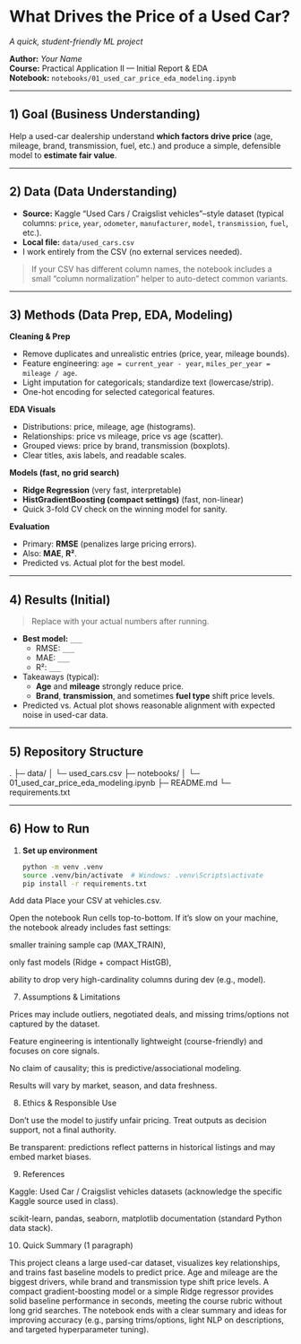 # What Drives the Price of a Used Car?
_A quick, student-friendly ML project_

**Author:** _Your Name_  
**Course:** Practical Application II — Initial Report & EDA  
**Notebook:** `notebooks/01_used_car_price_eda_modeling.ipynb`

---

## 1) Goal (Business Understanding)
Help a used-car dealership understand **which factors drive price** (age, mileage, brand, transmission, fuel, etc.) and produce a simple, defensible model to **estimate fair value**.

---

## 2) Data (Data Understanding)
- **Source:** Kaggle “Used Cars / Craigslist vehicles”–style dataset (typical columns: `price`, `year`, `odometer`, `manufacturer`, `model`, `transmission`, `fuel`, etc.).  
- **Local file:** `data/used_cars.csv`  
- I work entirely from the CSV (no external services needed).

> If your CSV has different column names, the notebook includes a small
> “column normalization” helper to auto-detect common variants.

---

## 3) Methods (Data Prep, EDA, Modeling)
**Cleaning & Prep**
- Remove duplicates and unrealistic entries (price, year, mileage bounds).
- Feature engineering: `age = current_year - year`, `miles_per_year = mileage / age`.
- Light imputation for categoricals; standardize text (lowercase/strip).
- One-hot encoding for selected categorical features.

**EDA Visuals**
- Distributions: price, mileage, age (histograms).  
- Relationships: price vs mileage, price vs age (scatter).  
- Grouped views: price by brand, transmission (boxplots).  
- Clear titles, axis labels, and readable scales.

**Models (fast, no grid search)**
- **Ridge Regression** (very fast, interpretable)  
- **HistGradientBoosting (compact settings)** (fast, non-linear)  
- Quick 3-fold CV check on the winning model for sanity.

**Evaluation**
- Primary: **RMSE** (penalizes large pricing errors).  
- Also: **MAE**, **R²**.  
- Predicted vs. Actual plot for the best model.

---

## 4) Results (Initial)
> Replace with your actual numbers after running.

- **Best model:** `___`  
  - RMSE: `___`  
  - MAE:  `___`  
  - R²:   `___`  
- Takeaways (typical):  
  - **Age** and **mileage** strongly reduce price.  
  - **Brand**, **transmission**, and sometimes **fuel type** shift price levels.  
- Predicted vs. Actual plot shows reasonable alignment with expected noise in used-car data.

---

## 5) Repository Structure
.
├─ data/
│ └─ used_cars.csv
├─ notebooks/
│ └─ 01_used_car_price_eda_modeling.ipynb
├─ README.md
└─ requirements.txt


---

## 6) How to Run
1. **Set up environment**
   ```bash
   python -m venv .venv
   source .venv/bin/activate  # Windows: .venv\Scripts\activate
   pip install -r requirements.txt
Add data
Place your CSV at vehicles.csv.

Open the notebook
Run cells top-to-bottom.
If it’s slow on your machine, the notebook already includes fast settings:

smaller training sample cap (MAX_TRAIN),

only fast models (Ridge + compact HistGB),

ability to drop very high-cardinality columns during dev (e.g., model).

7) Assumptions & Limitations

Prices may include outliers, negotiated deals, and missing trims/options not captured by the dataset.

Feature engineering is intentionally lightweight (course-friendly) and focuses on core signals.

No claim of causality; this is predictive/associational modeling.

Results will vary by market, season, and data freshness.

8) Ethics & Responsible Use

Don’t use the model to justify unfair pricing. Treat outputs as decision support, not a final authority.

Be transparent: predictions reflect patterns in historical listings and may embed market biases.

9) References

Kaggle: Used Car / Craigslist vehicles datasets (acknowledge the specific Kaggle source used in class).

scikit-learn, pandas, seaborn, matplotlib documentation (standard Python data stack).

10) Quick Summary (1 paragraph)

This project cleans a large used-car dataset, visualizes key relationships, and trains fast baseline models to predict price. Age and mileage are the biggest drivers, while brand and transmission type shift price levels. A compact gradient-boosting model or a simple Ridge regressor provides solid baseline performance in seconds, meeting the course rubric without long grid searches. The notebook ends with a clear summary and ideas for improving accuracy (e.g., parsing trims/options, light NLP on descriptions, and targeted hyperparameter tuning).
